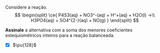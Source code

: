 Considere a reação.
$$
\begin{split}
    \ce{ P4S3(aq) + NO3^-(aq) + H^+(aq) + H2O(l) ->\\ H3PO4(aq) + SO4^{2-}(aq) + NO(g) }
\end{split}
$$

**Assinale** a alternativa com a soma dos menores coeficientes estequiométricos inteiros para a reação balanceada.

- [x] $\pu{128}$
